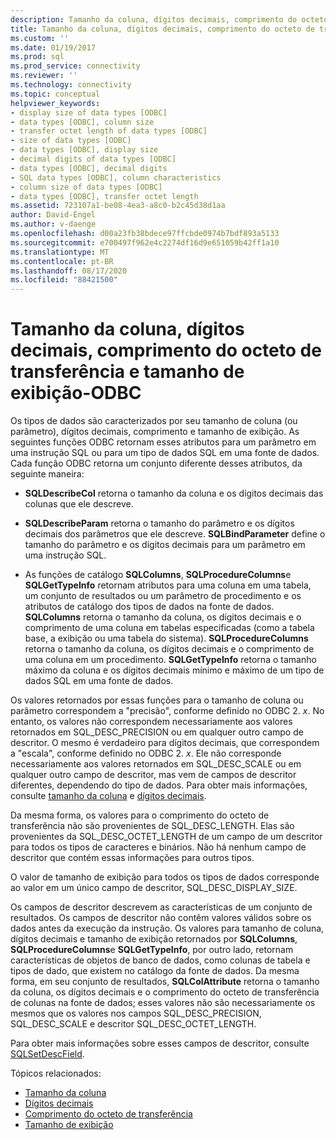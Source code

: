 ```yaml
---
description: Tamanho da coluna, dígitos decimais, comprimento do octeto de transferência e tamanho de exibição-ODBC
title: Tamanho da coluna, dígitos decimais, comprimento do octeto de transferência, tamanho de exibição | Microsoft Docs
ms.custom: ''
ms.date: 01/19/2017
ms.prod: sql
ms.prod_service: connectivity
ms.reviewer: ''
ms.technology: connectivity
ms.topic: conceptual
helpviewer_keywords:
- display size of data types [ODBC]
- data types [ODBC], column size
- transfer octet length of data types [ODBC]
- size of data types [ODBC]
- data types [ODBC], display size
- decimal digits of data types [ODBC]
- data types [ODBC], decimal digits
- SQL data types [ODBC], column characteristics
- column size of data types [ODBC]
- data types [ODBC], transfer octet length
ms.assetid: 723107a1-be08-4ea3-a8c0-b2c45d38d1aa
author: David-Engel
ms.author: v-daenge
ms.openlocfilehash: d00a23fb38bdece97ffcbde0974b7bdf893a5133
ms.sourcegitcommit: e700497f962e4c2274df16d9e651059b42ff1a10
ms.translationtype: MT
ms.contentlocale: pt-BR
ms.lasthandoff: 08/17/2020
ms.locfileid: "88421500"
---
```

# <a name="column-size-decimal-digits-transfer-octet-length-and-display-size---odbc"></a>Tamanho da coluna, dígitos decimais, comprimento do octeto de transferência e tamanho de exibição-ODBC
Os tipos de dados são caracterizados por seu tamanho de coluna (ou parâmetro), dígitos decimais, comprimento e tamanho de exibição. As seguintes funções ODBC retornam esses atributos para um parâmetro em uma instrução SQL ou para um tipo de dados SQL em uma fonte de dados. Cada função ODBC retorna um conjunto diferente desses atributos, da seguinte maneira:  
  
-   **SQLDescribeCol** retorna o tamanho da coluna e os dígitos decimais das colunas que ele descreve.  
  
-   **SQLDescribeParam** retorna o tamanho do parâmetro e os dígitos decimais dos parâmetros que ele descreve. **SQLBindParameter** define o tamanho do parâmetro e os dígitos decimais para um parâmetro em uma instrução SQL.  
  
-   As funções de catálogo **SQLColumns**, **SQLProcedureColumns**e **SQLGetTypeInfo** retornam atributos para uma coluna em uma tabela, um conjunto de resultados ou um parâmetro de procedimento e os atributos de catálogo dos tipos de dados na fonte de dados. **SQLColumns** retorna o tamanho da coluna, os dígitos decimais e o comprimento de uma coluna em tabelas especificadas (como a tabela base, a exibição ou uma tabela do sistema). **SQLProcedureColumns** retorna o tamanho da coluna, os dígitos decimais e o comprimento de uma coluna em um procedimento. **SQLGetTypeInfo** retorna o tamanho máximo da coluna e os dígitos decimais mínimo e máximo de um tipo de dados SQL em uma fonte de dados.  
  
 Os valores retornados por essas funções para o tamanho de coluna ou parâmetro correspondem a "precisão", conforme definido no ODBC 2. *x*. No entanto, os valores não correspondem necessariamente aos valores retornados em SQL_DESC_PRECISION ou em qualquer outro campo de descritor. O mesmo é verdadeiro para dígitos decimais, que correspondem a "escala", conforme definido no ODBC 2. *x*. Ele não corresponde necessariamente aos valores retornados em SQL_DESC_SCALE ou em qualquer outro campo de descritor, mas vem de campos de descritor diferentes, dependendo do tipo de dados. Para obter mais informações, consulte [tamanho da coluna](../../../odbc/reference/appendixes/column-size.md) e [dígitos decimais](../../../odbc/reference/appendixes/decimal-digits.md).  
  
 Da mesma forma, os valores para o comprimento do octeto de transferência não são provenientes de SQL_DESC_LENGTH. Elas são provenientes da SQL_DESC_OCTET_LENGTH de um campo de um descritor para todos os tipos de caracteres e binários. Não há nenhum campo de descritor que contém essas informações para outros tipos.  
  
 O valor de tamanho de exibição para todos os tipos de dados corresponde ao valor em um único campo de descritor, SQL_DESC_DISPLAY_SIZE.  
  
 Os campos de descritor descrevem as características de um conjunto de resultados. Os campos de descritor não contêm valores válidos sobre os dados antes da execução da instrução. Os valores para tamanho de coluna, dígitos decimais e tamanho de exibição retornados por **SQLColumns**, **SQLProcedureColumns**e **SQLGetTypeInfo**, por outro lado, retornam características de objetos de banco de dados, como colunas de tabela e tipos de dado, que existem no catálogo da fonte de dados. Da mesma forma, em seu conjunto de resultados, **SQLColAttribute** retorna o tamanho da coluna, os dígitos decimais e o comprimento do octeto de transferência de colunas na fonte de dados; esses valores não são necessariamente os mesmos que os valores nos campos SQL_DESC_PRECISION, SQL_DESC_SCALE e descritor SQL_DESC_OCTET_LENGTH.  
  
 Para obter mais informações sobre esses campos de descritor, consulte [SQLSetDescField](../../../odbc/reference/syntax/sqlsetdescfield-function.md).  
  
 Tópicos relacionados:  
  
-   [Tamanho da coluna](../../../odbc/reference/appendixes/column-size.md)  
-   [Dígitos decimais](../../../odbc/reference/appendixes/decimal-digits.md)  
-   [Comprimento do octeto de transferência](../../../odbc/reference/appendixes/transfer-octet-length.md)  
-   [Tamanho de exibição](../../../odbc/reference/appendixes/display-size.md)
